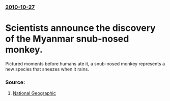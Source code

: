 ### [2010-10-27](/news/2010/10/27/index.md)

# Scientists announce the discovery of the Myanmar snub-nosed monkey. 

Pictured moments before humans ate it, a snub-nosed monkey represents a new species that sneezes when it rains.


### Source:

1. [National Geographic](http://news.nationalgeographic.com/news/2010/10/101027-snub-nosed-monkey-sneezes-new-species-science-discovered-eaten/)
